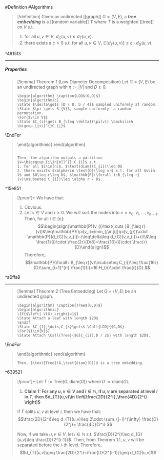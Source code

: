 #Definition #Algorithms 

> [!definition]
> Given an undirected [[graph]] $G=(V,E)$, a ***tree embedding*** is a [[random variable]] $T$  where $T$ is a weighted [[tree]] on $V$ s.t.
> 1. for all $u,v\in V$, $d_{G}(u,v)\leq d_{T}(u,v)$.
> 2. there exists a $c>0$ s.t. for all $u,v\in V$, $\mathbb{E}[d_{T}(u,v)]\leq c\cdot d_{G}(u,v)$

^4915f3

---
##### Properties
> [!lemma] Theorem 1 (Low Diameter Decomposition)
> Let $G=(V,E)$ be an undirected graph with $n:=\left| V \right|$ and $D\geq 0$.
> ```pseudo
> \begin{algorithm} \caption{LDD$(G,D)$}
> \begin{algorithmic}
> \State $\delta\gets [D / 8, D / 4]$ sampled uniformly at random.
> \State $\pi \gets S_{V}$, sample uniformly  a random permutation.
> \For{$v\in V$}
> \State $C_{i}\gets B_{\leq \delta}(\pi(v)) \backslash \bigcup_{j<i}^{}C_{j}$
\EndFor
> \end{algorithmic}
> \end{algorithm}
> ```
> 
> Then, the algorithm outputs a partition $V=\bigsqcup_{i\in[n]}^{} C_{i}$ s.t. 
> 1. for all $i\in[n]$, $\text{diam}(C_{i})\leq D$
> 2. there exists $\alpha\in \text{O}(\log n)$ s.t. for all $v\in V$ and $0\leq r\leq D$, $\mathbb{P}(\forall i:B_{\leq r}(v)\nsubseteq C_{i})\leq \alpha r / D$.

^15e851

> [!proof]+
> We have that:
> 1. Obvious.
> 2. Let $v\in V$ and $r\geq 0$. We will sort the nodes into $v=v_{0},v_{1},\dots,v_{n-1}$. Then, for all $i\in[n]$:$$\begin{align}\mathbb{P}(v_{i}\text{ cuts }B_{\leq r}(v))&\leq\mathbb{P}(\pi(v_i)=\min_{j\in[i]}\pi(v_{j}))\cdot \mathbb{P}(d_{G}(v,v_{i})-r\leq\delta\leq d_{G}(v,v_{i})+r)\\&\leq \frac{1}{i}\cdot \frac{2r}{D/8}=\frac{16}{i}\cdot \frac{r}{D}\end{align}$$Therefore, $$\mathbb{P}(\forall i:B_{\leq r}(v)\nsubseteq C_{i})\leq \frac{16r}{D}\sum_{i=1}^{n} \frac{1}{i}=16 H_{n}\cdot \frac{r}{D} $$

^a6ffa8

---
> [!lemma] Theorem 2 (Tree Embedding)
> Let $G=(V,E)$ be an undirected graph.
> ```pseudo
> \begin{algorithm} \caption{Tree$(G,D)$}
> \begin{algorithmic}
> \If{$\left| V(G) \right|=1$}
> \State Attach a leaf with length $2D$
> \EndIf
> \State $C_{1},\dots,C_{k}\gets$ \Call{LDD}{$G,D$}
> \For{$i\in[k]$}
> \State Attach \Call{Tree}{$G[C_{i}],D / 2$} with length $2D$.
\EndFor
> \end{algorithmic}
> \end{algorithm}
> ```
> Then, $\text{Tree}(G,\text{diam}(G))$ is a tree embedding.

^639521

> [!proof]+
> Let $T:=\text{Tree}(G,\text{diam}(G))$ where $D:=\text{diam}(G)$.
> 1. **Claim 1: For any $u,v\in V$ and $i\in \mathbb{N}$, if $u,v$ are separated at level $i$ in $T$, then $d_{T}(u,v)\in \left[\frac{2D}{2^i},\frac{4D}{2^i} \right]$**
> 	
> 	If $T$ splits $u,v$ at level $i$, then we have that: $$\frac{2D}{2^i}\leq d_{T}(u,v)\leq 2\cdot \sum_{j=i}^{\infty} \frac{D}{2^j}= \frac{4D}{2^i} $$
> 
> Now, if we take $u,v\in V$, let $i\in \mathbb{N}$ s.t. $\frac{D}{2^i}\leq d_{G}(u,v)\leq \frac{D}{2^{i-1}}$. Then, from Theorem 1.1, $u,v$ will be separated before the $i$-th level. Therefore, $$d_{T}(u,v)\geq \frac{2D}{2^i}=\frac{D}{2^{i-1}}\geq d_{G}(u,v)$$
> 